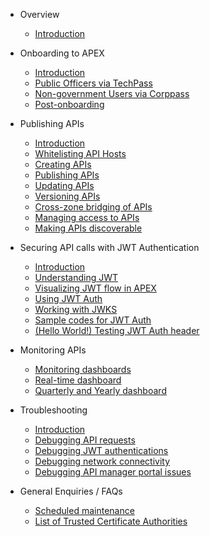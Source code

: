 - Overview
  - [Introduction](sections/home.md)
  <!-- - [What's new?](/) -->

- Onboarding to APEX
  - [Introduction](sections/onboarding/introduction.md)
  - [Public Officers via TechPass](sections/onboarding/techpass.md)
  - [Non-government Users via Corppass](sections/onboarding/corppass.md)
  - [Post-onboarding](sections/onboarding/post-onboarding.md)

<!-- - Consuming APIs
  - [Introduction](/)
  - [Browsing APIs](/)
  - [Requesting access to APIs](/)
  - [Creating applications](/)
  - [Requesting approvals to applications](/)
  - [Generating API Keys](/)
  - [Subscribing applications to APIs](/)
  - [Onboarding applications to OAuth 2.1](/) -->

- Publishing APIs
  - [Introduction](sections/publishing/introduction.md)
  - [Whitelisting API Hosts](sections/publishing/whitelisting-egress.md)
  - [Creating APIs](sections/publishing/create-api.md)
  - [Publishing APIs](sections/publishing/publish-api.md)
  - [Updating APIs](sections/publishing/update-api.md)
  - [Versioning APIs](sections/publishing/version-api.md)
  - [Cross-zone bridging of APIs](sections/publishing/bridging-api.md)
  - [Managing access to APIs](sections/publishing/api-access.md)
  - [Making APIs discoverable](sections/publishing/catalog-api.md)

- Securing API calls with JWT Authentication
  - [Introduction](sections/auth/introduction.md)
  - [Understanding JWT](sections/auth/jwt.md)
  - [Visualizing JWT flow in APEX](sections/auth/jwt-flow.md)
  - [Using JWT Auth](sections/auth/jwt-auth.md)
  - [Working with JWKS](sections/auth/jwks.md)
  - [Sample codes for JWT Auth](sections/auth/jwt-sample.md)
  - [(Hello World!) Testing JWT Auth header](sections/auth/jwt-hello-world.md)

- Monitoring APIs
  - [Monitoring dashboards](sections/monitoring/dashboards.md)
  - [Real-time dashboard](sections/monitoring/real-time-dashboards.md)
  - [Quarterly and Yearly dashboard](sections/monitoring/quarterly-and-yearly-dashboards.md)

- Troubleshooting
  - [Introduction](sections/troubleshooting/introduction.md)
  - [Debugging API requests](sections/troubleshooting/api.md)
  - [Debugging JWT authentications](sections/troubleshooting/jwt.md)
  - [Debugging network connectivity](sections/troubleshooting/network.md)
  - [Debugging API manager portal issues](sections/troubleshooting/api-manager.md)

- General Enquiries / FAQs
  - [Scheduled maintenance](sections/faqs/maintenance.md)
  - [List of Trusted Certificate Authorities](sections/faqs/trusted-cert-authorities.md)
